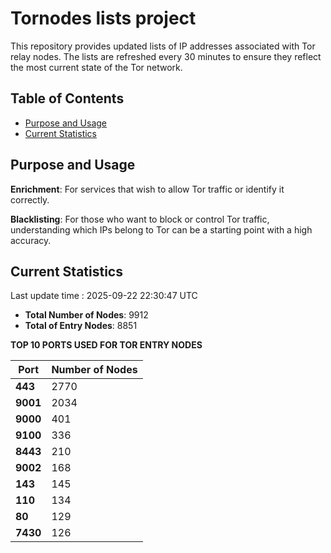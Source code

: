 # Tornodes lists project

This repository provides updated lists of IP addresses associated with Tor relay nodes. The lists are refreshed every 30 minutes to ensure they reflect the most current state of the Tor network.

## Table of Contents

- [Purpose and Usage](#purpose-and-usage)
- [Current Statistics](#current-statistics)


## Purpose and Usage

**Enrichment**: For services that wish to allow Tor traffic or identify it correctly.

**Blacklisting**: For those who want to block or control Tor traffic, understanding which IPs belong to Tor can be a starting point with a high accuracy.

## Current Statistics

Last update time : 2025-09-22 22:30:47 UTC

- **Total Number of Nodes**: 9912
- **Total of Entry Nodes**: 8851

**TOP 10 PORTS USED FOR TOR ENTRY NODES**

| **Port** | **Number of Nodes** |
|------|-----------------|
| **443**   | 2770  |
| **9001**   | 2034  |
| **9000**   | 401  |
| **9100**   | 336  |
| **8443**   | 210  |
| **9002**   | 168  |
| **143**   | 145  |
| **110**   | 134  |
| **80**   | 129  |
| **7430**   | 126  |

